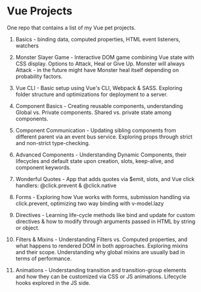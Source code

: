 # Vue Projects
One repo that contains a list of my Vue pet projects.

1. Basics - binding data, computed properties, HTML event listeners, watchers

2. Monster Slayer Game - Interactive DOM game combining Vue state with CSS display. Options to Attack, Heal or Give Up. Monster will always Attack - in the future might have Monster heal itself depending on probability factors.

3. Vue CLI - Basic setup using Vue's CLI, Webpack & SASS. Exploring folder structure and optimizations for deployment to a server.

4. Component Basics - Creating reusable components, understanding Global vs. Private components. Shared vs. private state among components.

5. Component Communication - Updating sibling components from different parent via an event bus service. Exploring props through strict and non-strict type-checking.

6. Advanced Components - Understanding Dynamic Components, their lifecycles and default state upon creation, slots, keep-alive, and component keywords.

7. Wonderful Quotes - App that adds quotes via $emit, slots, and Vue click handlers: @click.prevent & @click.native

8. Forms - Exploring how Vue works with forms, submission handling via click.prevent, optimizing two way binding with v-model.lazy

9. Directives - Learning life-cycle methods like bind and update for custom directives & how to modify through arguments passed in HTML by string or object.

10. Filters & Mixins - Understanding Filters vs. Computed properties, and what happens to rendered DOM in both approaches. Exploring mixins and their scope. Understanding why global mixins are usually bad in terms of performance.

11. Animations - Understanding transition and transition-group elements and how they can be customized via CSS or JS animations. Lifecycle hooks explored in the JS side.